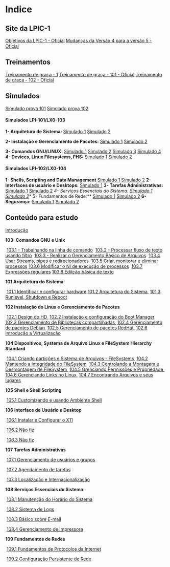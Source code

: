 # Indice

Site da LPIC-1
----------------------------------------------------------------------------------------------------------------------

[Objetivos da LPIC-1 - Oficial](https://www.lpi.org/pt/our-certifications/exam-101-objectives)
[Mudanças da Versão 4 para a versão 5 - Oficial](https://wiki.lpi.org/wiki/LPIC-1_Summary_Version_4.0_To_5.0)

Treinamentos
----------------------------------------------------------------------------------------------------------------------

[Treinamento de graça - 1](https://www.theurbanpenguin.com/lpi-training-from-theurbanpenguin/lpic-1-linux-server-professional/)
[Treinamento de graça - 101 - Oficial](https://learning.lpi.org/en/learning-materials/101-500/)
[Treinamento de graça - 102 - Oficial](https://learning.lpi.org/en/learning-materials/102-500/)

Simulados
----------------------------------------------------------------------------------------------------------------------

[Simulado prova 101](https://www.memrise.com/course/1236058/lpic-1-lpi-101-lx0-103/)
[Simulado prova 102](https://www.memrise.com/course/1435778/lpic-1-lpi-102-lx0-104/)



#### Simulados LPI-101/LX0-103

**1- Arquitetura de Sistema:**
[Simulado 1](https://www.proprofs.com/quiz-school/story.php?title=otmxndiwob3g&fbclid=IwAR32H6SW4-EASUEqtkobwi404yR75QJwrlW290ONa4z2KfFujFwbZUuw-WA)
[Simulado 2](https://www.proprofs.com/quiz-school/story.php?title=lpi-101-arquitetura-de-sistema-2-marcus-vinicius-braga-alcantara&fbclid=IwAR0UMq2d8PH4dIliMVv9YVfpM4IY7VaWnhPIvpE86m1iQd_graWAMDgUEWs)

**2- Instalação e Gerenciamento de Pacotes:**
[Simulado 1](https://www.proprofs.com/quiz-school/story.php?title=lpi-101-instalao-e-gerenciamento-de-pacotes-marcus-vincius-braga-alcntara&fbclid=IwAR11NvLLalajPkK4ns1WrBrvQnaa0Np91fgA1CzcXOgtFYadKYzYrpn3o90)
[Simulado 2](https://www.proprofs.com/quiz-school/story.php?title=lpi-101-instalacao-e-gerenciamento-de-pacotes-2-marcus-vinicius-braga-alcantara&fbclid=IwAR0rHvWtxLpwG8ffIhbA0IMYcLEiDSc1MbwjiqKUQyvQMIxA8mgSJkffChY)

**3- Comandos GNU/LINUX:**
[Simulado 1](https://www.proprofs.com/quiz-school/story.php?title=lpi-101-comandos-gnulinux-marcus-vincius-braga-alcntara_2JR&fbclid=IwAR2fQokWltvR-nXFc29RNIIP61HpViS9TqXi5oIqMzW8uJA9P7TWvg9gtKo)
[Simulado 2](https://www.proprofs.com/quiz-school/story.php?title=lpi-101-comandos-gnulinux-2-marcus-vinicius-braga-alcantara&fbclid=IwAR34rCvtF46YG17CvM_6yKChnMBnSan_oPIx9ZA534yrdVaixvvnRlTusZk)
[Simulado 3](https://www.proprofs.com/quiz-school/story.php?title=lpi-101-comandos-gnulinux-3-marcus-vinicius-braga-alcantara&fbclid=IwAR0YVcHQvscabJZTVvuPCIcz0uHZFBCy_sh3qQ7-2GzzZ9Tz51yc0HiXlXM)
[Simulado 4](https://www.proprofs.com/quiz-school/story.php?title=lpi-101-comandos-gnulinux-4-marcus-vinicius-braga-alcantara&fbclid=IwAR1q1ChSPLJwErgFtEaf1pUvvciz1YjuzngWNj0SLAiN04jrWrM11FEybNE)
**4- Devices, Linux Filesystems, FHS:**
[Simulado 1](https://www.proprofs.com/quiz-school/story.php?title=lpi-101-devices-linux-filesystems-fhs-marcus-vincius-braga-alcntara&fbclid=IwAR2CXfdHQv0dsZGJ36yt7wPDmRAADav_6QZJgrGtxz_HVEb80hxbBBJICi8)
[Simulado 2](https://www.proprofs.com/quiz-school/story.php?title=lpi-101-devices-linux-filesystems-fhs-2-marcus-vinicius-braga-alcantara&fbclid=IwAR0YVcHQvscabJZTVvuPCIcz0uHZFBCy_sh3qQ7-2GzzZ9Tz51yc0HiXlXM)



#### Simulados LPI-102/LX0-104
**1- Shells, Scripting and Data Management**
[Simulado 1](https://www.proprofs.com/quiz-school/story.php?title=lpi-102-shells-scripting-and-data-management&fbclid=IwAR0JbQ4ouwUrQ564VamXzksEPmoDh76lIS3udYiEaF1ydt60EoCc-Uk5tfI)
[Simulado 2](https://www.proprofs.com/quiz-school/story.php?title=lpi-102-shells-scripting-and-data-management-2-marcus-vinicius-braga-alcantara&fbclid=IwAR11NvLLalajPkK4ns1WrBrvQnaa0Np91fgA1CzcXOgtFYadKYzYrpn3o90)
**2- Interfaces de usuário e Desktops:**
[Simulado 1](www.proprofs.com/quiz-school/story.php?title=102-interfaces-de-usurio-e-desktops&fbclid=IwAR3bO7v3SpA_pJ5NDuy9X7FOq4D_o-2pOIoP9xdYZvB2wpz3sSfsC2ISoRM)
**3- Tarefas Administrativas:**
[Simulado 1](https://www.proprofs.com/quiz-school/story.php?title=lpi-102-tarefas-administrativas&fbclid=IwAR10uXLgqSaDInq1muetUAxgnLTLCvknzNwD614svKG7gZOOqi-oJW5bQxo)
[Simulado 2](https://www.proprofs.com/quiz-school/story.php?title=lpi-102-tarefas-administrativas-2-marcus-vincius-braga-alcntara&fbclid=IwAR37xihtJ4ey_u2tA4n4pddPAuFIiBp_ESaopcF8q8GNCFipeVdwGD64frI)
**4- Serviços Essenciais do Sistema:*
[Simulado 1](https://www.proprofs.com/quiz-school/story.php?title=lpi-102-servios-essenciais-do-sistema&fbclid=IwAR1Rpm3w_ZejSL4BiyKCx5DNbBGj8fY-vh8liJ2wwGRPktaa3nsT8Yj6JWw)
[Simulado 2](https://www.proprofs.com/quiz-school/story.php?title=mtkxmjq0nw52od&fbclid=IwAR2WV3s9pruwPaW5dVbysvoSDpeZ06nomKTpb81FzESQeJLYRqQL7hLmr2g)**
5- Fundamentos de Rede:**
[Simulado 1](https://www.proprofs.com/quiz-school/story.php?title=lpi-102-fundamentos-de-rede&fbclid=IwAR0rHvWtxLpwG8ffIhbA0IMYcLEiDSc1MbwjiqKUQyvQMIxA8mgSJkffChY)
[Simulado 2](https://www.proprofs.com/quiz-school/story.php?title=untitled-quizlpi-102-fundamentos-de-rede-2-marcus-vincius-braga-alcntara&fbclid=IwAR0JbQ4ouwUrQ564VamXzksEPmoDh76lIS3udYiEaF1ydt60EoCc-Uk5tfI)
**6- Segurança:**
[Simulado 1](https://www.proprofs.com/quiz-school/story.php?title=lpi-102-segurana&fbclid=IwAR1xeRdlHBBucKE3zLNOiVMlj17_2-4VHBmGVi5UKN7yDghdq7AXGcKwAMU)
[Simulado 2](https://www.proprofs.com/quiz-school/story.php?title=lpi-102-segurana-2-marcus-vincius-braga-alcntara&fbclid=IwAR3Z8lOQkuOjyS7jQ4sBzqPVV93SrRg6f0-2OfJRT5bQGxrfKGj3d3GyfZw)


Conteúdo para estudo
----------------------------------------------------------------------------------------------------------------------

[Introdução](intro.html)

**103: Comandos GNU e Unix**

​		[103.1 - Trabalhando na linha de comando](103.1/1031.html)
​		[103.2 - Processar fluxo de texto usando filtro](103.2/1032.html)
​		[103.3 - Realizar o Gerenciamento Básico de Arquivos](103.3/1033.html)
​		[103.4 Usar Streams, pipes e redirecionadores](103.4/1034.html)
​		[103.5 Criar, monitorar e eliminar processos](103.5/1035.html)
​		[103.6 Modificar o NI de execução de processos](103.6/1036.html)
​		[103.7 Expressões regulares](103.7/1037.html)
​		[103.8 Editção básica de texto](103.8/1038.html)

**101 Arquitetura do Sistema**

​		[101.1 Identificar e configurar hardware ](101.1/1011.html)
​		[101.2 Arquitetura do Sistema ](101.2/1012.html)
​		[101.3 Runlevel, Shutdown e Reboot ](101.3/1013.html)

**102 Instalação do Linux e Gerenciamento de Pacotes**

​		[102.1 Design do HD ](102.1/1021.html)
​		[102.2 Instalação e configuração do Boot Manager ](102.2/1022.html)
​		[102.3 Gerenciamento de Bibliotecas compartilhadas ](102.3/1023.html)
​		[102.4 Gerenciamento de pacotes Debian ](102.4/1024.html)
​		[102.5 Gerenciamento de pacotes RedHat ](102.5/1025.html)
​		[102.6 Introdução a Virtualização ](102.6/1026.html)

**104 Dispositivos, Systema de Arquivo Linux e FileSystem Hierarchy Standard**

​		[104.1 Criando partições e Sistema de Arquivos - FileSystems ](104.1/1041.html)
​		[104.2 Mantendo a integridade do FileSystem](104.2/1042.html)
​		[104.3 Controlando a Montagem e Desmontagem de FileSystem ](104.3/1043.html)
​		[104.5 Grenciando Permissões e Propriedade ](104.5/1045.html)
​		[104.6 Gerenciando Links no Linux ](104.6/1046.html)
​		[104.7 Encontrando Arquivos e seus lugares ](104.7/1047.html)

**105 Shell e Shell Scripting**

​		[105.1 Customizando e usando Ambiente Shell ](105.1/1051.html)

**106 Interface de Usuário e Desktop**

​		[106.1 Instalar e Configurar o X11 ](106.1/1061.html)

​		[106.2 Não fiz ](106.2/1062.html)

​		[106.3 Não fiz ](106.3/1063.html)

**107 Tarefas Administrativas**

​		[107.1 Gerenciamento de usuários e grupos ](107.1/1071.html)

​		[107.2 Agendamento de tarefas ](107.2/1072.html)

​		[107.3 Localização e Internacionalização ](107.3/1073.html)

**108 Serviços Essenciais do Sistema**

​		[108.1 Manutenção do Horário do Sistema ](108.1/1081.html)

​		[108.2 Sistema de Logs ](108.2/1082.html)

​		[108.3 Básico sobre E-mail ](108.3/1083.html)

​		[108.4 Gerenciamento de Impressora ](108.4/1084.html)

**109 Fundamentos de Redes**

​		[109.1 Fundamentos de Protocolos da Internet ](109.1/1091.html)

​		[109.2 Configuração Persistente de Rede ](109.2/1092.html)







